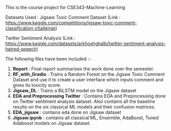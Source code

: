 This is the course project for CSE343-Machine-Learning

Datasets Used : Jigsaw Toxic Comment Dataset (Link : https://www.kaggle.com/competitions/jigsaw-toxic-comment-classification-challenge)

Twitter Sentiment Analysis (Link : https://www.kaggle.com/datasets/arkhoshghalb/twitter-sentiment-analysis-hatred-speech)

The following files have been included :- 
1. **Report** : Final report summarises the work done over the semester.
2. **RF_with_Gradio** : Trains a Random Forest on the Jigsaw Toxic Comment Dataset and use it to create a user interface which inputs comment and gives its toxicity score.
3. **Jigsaw_DL** : Trains a BiLSTM model on the Jigsaw dataset
4. **EDA and Preprocessing Twitter** : Contains EDA and Preprocessing done on Twitter sentiment analysis dataset. Also contains all the baseline results on the six classical ML models and their confusion matrices.
5. **EDA_jigsaw** : contains eda done on Jigsaw dataset
6. **Jigsaw.ipynb** : contains all classical ML, Ensemble, AdaBoost, Tuned Adaboost models on Jigsaw dataset.
